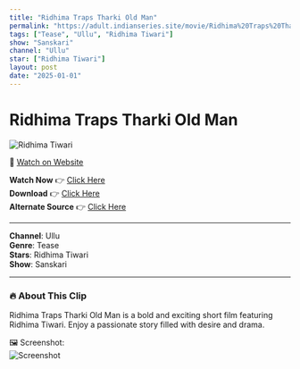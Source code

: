 ```yaml
---
title: "Ridhima Traps Tharki Old Man"
permalink: "https://adult.indianseries.site/movie/Ridhima%20Traps%20Tharki%20Old%20Man"
tags: ["Tease", "Ullu", "Ridhima Tiwari"]
show: "Sanskari"
channel: "Ullu"
star: ["Ridhima Tiwari"]
layout: post
date: "2025-01-01"
---
```


# Ridhima Traps Tharki Old Man

![Ridhima Tiwari](https://shorts.desisins.com/wp-content/uploads/2024/11/Ridhima-Tipari-DesiSins.com_.jpg)

🔗 [Watch on Website](https://adult.indianseries.site/movie/Ridhima%20Traps%20Tharki%20Old%20Man)

**Watch Now** 👉 [Click Here](https://adult.indianseries.site/movie/Ridhima%20Traps%20Tharki%20Old%20Man)  
**Download** 👉 [Click Here](https://adult.indianseries.site/movie/Ridhima%20Traps%20Tharki%20Old%20Man)  
**Alternate Source** 👉 [Click Here](https://adult.indianseries.site/movie/Ridhima%20Traps%20Tharki%20Old%20Man)

---

**Channel**: Ullu  
**Genre**: Tease  
**Stars**: Ridhima Tiwari  
**Show**: Sanskari

---

### 🔥 About This Clip

Ridhima Traps Tharki Old Man is a bold and exciting short film featuring Ridhima Tiwari. Enjoy a passionate story filled with desire and drama.
 
🖼️ Screenshot:  
![Screenshot](https://shorts.desisins.com/wp-content/uploads/2024/11/Ridhima-Tipari-DesiSins.com_.jpg)
